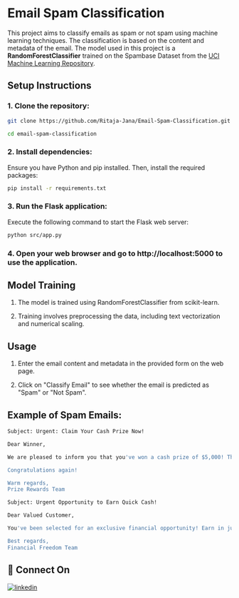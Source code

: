 # Email Spam Classification

This project aims to classify emails as spam or not spam using machine learning techniques. The classification is based on the content and metadata of the email. The model used in this project is a **RandomForestClassifier** trained on the Spambase Dataset from the [UCI Machine Learning Repository](https://archive.ics.uci.edu/dataset/94/spambase).

## Setup Instructions

### 1. Clone the repository:

```bash
git clone https://github.com/Ritaja-Jana/Email-Spam-Classification.git

cd email-spam-classification
```

### 2. Install dependencies:

Ensure you have Python and pip installed. Then, install the required packages:

```bash
pip install -r requirements.txt
```

### 3. Run the Flask application:

Execute the following command to start the Flask web server:

```bash
python src/app.py
```

### 4. Open your web browser and go to http://localhost:5000 to use the application.

## Model Training

1. The model is trained using RandomForestClassifier from scikit-learn.

2. Training involves preprocessing the data, including text vectorization and numerical scaling.

## Usage

1. Enter the email content and metadata in the provided form on the web page.

2. Click on "Classify Email" to see whether the email is predicted as "Spam" or "Not Spam".

## Example of Spam Emails:


```bash
Subject: Urgent: Claim Your Cash Prize Now!

Dear Winner,

We are pleased to inform you that you've won a cash prize of $5,000! This is your chance to celebrate your good fortune. Follow the link provided to claim your winnings securely and instantly.

Congratulations again!

Warm regards,
Prize Rewards Team
```

```bash
Subject: Urgent Opportunity to Earn Quick Cash!

Dear Valued Customer,

You've been selected for an exclusive financial opportunity! Earn in just one week. Act now and secure your spot!

Best regards,
Financial Freedom Team
```

## 🔗 Connect On

[![linkedin](https://img.shields.io/badge/linkedin-0A66C2?style=for-the-badge&logo=linkedin&logoColor=white)](www.linkedin.com/in/ritaja-jana)
